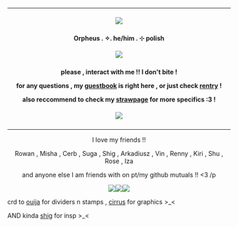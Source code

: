 ***

<h5 align="center">
<img src="https://ouija.crd.co/assets/images/gallery01/075ab125.png?v=b8c53f22"/>
</h5>  

<h4 align="center">
Orpheus . ✧. he/him . ⊹ polish
</h4> 
<h5 align="center">
<img src="https://64.media.tumblr.com/5debe057e5229e86baf3975341f0c732/281bcab77118073a-bf/s640x960/e326a7edafd25fe1b7d8aa971b62e7f4968819cb.gifv"/>
</h5>  
<h4 align="center">

please , interact with me !! I don't bite !

for any questions , my [guestbook](https://ovrpheus.123guestbook.com/) is right here , or just check [rentry](https://rentry.co/biilian) !

also reccommend to check my [strawpage](https://wipyay.straw.page/) for more specifics :3 !
</h4> 

<h5 align="center">
<img src="https://ouija.crd.co/assets/images/gallery01/075ab125.png?v=b8c53f22"/>
</h5>  

***
<p align = "center">
I love my friends !!
<p>
<p align = "center">
Rowan , Misha , Cerb , Suga , Shig , Arkadiusz , Vin , Renny , Kiri , Shu , Rose , Iza  
<p>
<p align = "center">
and anyone else I am friends with on pt/my github mutuals !! <3 /p
<p>
<p align ="center">
<img src="https://ouija.crd.co/assets/images/gallery12/a916b736.png?v=b8c53f22"/><img src="https://ouija.crd.co/assets/images/gallery09/b9ad7c53.gif?v=b8c53f22"/><img src="https://ouija.crd.co/assets/images/gallery12/a916b736.png?v=b8c53f22"/>
</p>

crd to [ouija](https://ouija.crd.co/#) for dividers n stamps , [cirrus](https://www.tumblr.com/cirrusism) for graphics >_<

AND kinda [shig](https://github.com/neuvilIette) for insp >_<
